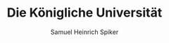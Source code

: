 ---
image: /assets/images/spiker/22a.jpg
author: Samuel Heinrich Spiker
artist: 
engraver: 
title: "Die Königliche Universität"
subtitle: 
tags:
  - School
layout: post
---